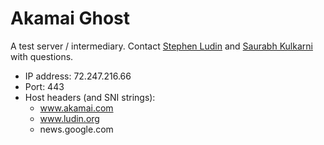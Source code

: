 # Akamai Ghost

A test server / intermediary. Contact [Stephen Ludin](mailto:sludin@akamai.com) and [Saurabh Kulkarni](mailto:sakulkar@akamai.com) with questions.

* IP address: 72.247.216.66
* Port: 443
* Host headers (and SNI strings):
  * www.akamai.com
  * www.ludin.org
  * news.google.com